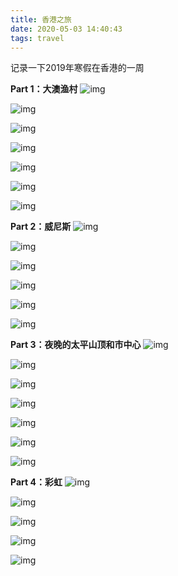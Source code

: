 ```yaml
---
title: 香港之旅
date: 2020-05-03 14:40:43
tags: travel
---
```

记录一下2019年寒假在香港的一周



**Part 1：大澳渔村**
![img](https://cdn.jsdelivr.net/gh/elsyq1123/blog1123/themes/Cxo/source/img/hk/1.jpg)

![img](https://cdn.jsdelivr.net/gh/elsyq1123/blog1123/themes/Cxo/source/img/hk/2.jpg)

![img](https://cdn.jsdelivr.net/gh/elsyq1123/blog1123/themes/Cxo/source/img/hk/3.jpg)

![img](https://cdn.jsdelivr.net/gh/elsyq1123/blog1123/themes/Cxo/source/img/hk/4.jpg)

![img](https://cdn.jsdelivr.net/gh/elsyq1123/blog1123/themes/Cxo/source/img/hk/5.jpg)

![img](https://cdn.jsdelivr.net/gh/elsyq1123/blog1123/themes/Cxo/source/img/hk/6.jpg)

![img](https://cdn.jsdelivr.net/gh/elsyq1123/blog1123/themes/Cxo/source/img/hk/7.jpg)

**Part 2：威尼斯**
![img](https://cdn.jsdelivr.net/gh/elsyq1123/blog1123/themes/Cxo/source/img/hk/8.jpg)

![img](https://cdn.jsdelivr.net/gh/elsyq1123/blog1123/themes/Cxo/source/img/hk/9.jpg)

![img](https://cdn.jsdelivr.net/gh/elsyq1123/blog1123/themes/Cxo/source/img/hk/10.jpg)

![img](https://cdn.jsdelivr.net/gh/elsyq1123/blog1123/themes/Cxo/source/img/hk/11.jpg)

![img](https://cdn.jsdelivr.net/gh/elsyq1123/blog1123/themes/Cxo/source/img/hk/12.jpg)

![img](https://cdn.jsdelivr.net/gh/elsyq1123/blog1123/themes/Cxo/source/img/hk/13.jpg)

**Part 3：夜晚的太平山顶和市中心**
![img](https://cdn.jsdelivr.net/gh/elsyq1123/blog1123/themes/Cxo/source/img/hk/14.jpg)

![img](https://cdn.jsdelivr.net/gh/elsyq1123/blog1123/themes/Cxo/source/img/hk/15.jpg)

![img](https://cdn.jsdelivr.net/gh/elsyq1123/blog1123/themes/Cxo/source/img/hk/16.jpg)

![img](https://cdn.jsdelivr.net/gh/elsyq1123/blog1123/themes/Cxo/source/img/hk/17.jpg)

![img](https://cdn.jsdelivr.net/gh/elsyq1123/blog1123/themes/Cxo/source/img/hk/18.jpg)

![img](https://cdn.jsdelivr.net/gh/elsyq1123/blog1123/themes/Cxo/source/img/hk/19.jpg)

![img](https://cdn.jsdelivr.net/gh/elsyq1123/blog1123/themes/Cxo/source/img/hk/20.jpg)

**Part 4：彩虹**
![img](https://cdn.jsdelivr.net/gh/elsyq1123/blog1123/themes/Cxo/source/img/hk/21.jpg)

![img](https://cdn.jsdelivr.net/gh/elsyq1123/blog1123/themes/Cxo/source/img/hk/22.jpg)

![img](https://cdn.jsdelivr.net/gh/elsyq1123/blog1123/themes/Cxo/source/img/hk/23.jpg)

![img](https://cdn.jsdelivr.net/gh/elsyq1123/blog1123/themes/Cxo/source/img/hk/24.jpg)

![img](https://cdn.jsdelivr.net/gh/elsyq1123/blog1123/themes/Cxo/source/img/hk/25.jpg)



